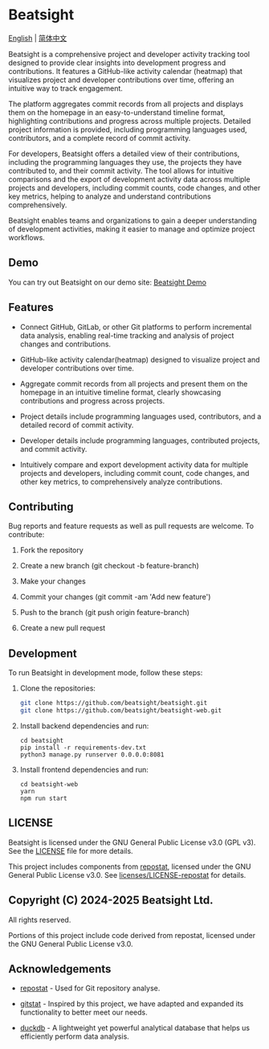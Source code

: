 # Beatsight

[English](README.md) | [简体中文](README.zh.md)

Beatsight is a comprehensive project and developer activity tracking tool designed to provide clear insights into development progress and contributions. It features a GitHub-like activity calendar (heatmap) that visualizes project and developer contributions over time, offering an intuitive way to track engagement.

The platform aggregates commit records from all projects and displays them on the homepage in an easy-to-understand timeline format, highlighting contributions and progress across multiple projects. Detailed project information is provided, including programming languages used, contributors, and a complete record of commit activity.

For developers, Beatsight offers a detailed view of their contributions, including the programming languages they use, the projects they have contributed to, and their commit activity. The tool allows for intuitive comparisons and the export of development activity data across multiple projects and developers, including commit counts, code changes, and other key metrics, helping to analyze and understand contributions comprehensively.

Beatsight enables teams and organizations to gain a deeper understanding of development activities, making it easier to manage and optimize project workflows.

## Demo

You can try out Beatsight on our demo site: [Beatsight Demo](https://demo.beatsight.com/accounts/demo/)


## Features

- Connect GitHub, GitLab, or other Git platforms to perform incremental data analysis, enabling real-time tracking and analysis of project changes and contributions.

- GitHub-like activity calendar(heatmap) designed to visualize project and developer contributions over time.

- Aggregate commit records from all projects and present them on the homepage in an intuitive timeline format, clearly showcasing contributions and progress across projects.

- Project details include programming languages used, contributors, and a detailed record of commit activity.

- Developer details include programming languages, contributed projects, and commit activity.

- Intuitively compare and export development activity data for multiple projects and developers, including commit count, code changes, and other key metrics, to comprehensively analyze contributions.

## Contributing

Bug reports and feature requests as well as pull requests are welcome. To contribute:

1. Fork the repository

2. Create a new branch (git checkout -b feature-branch)

3. Make your changes

4. Commit your changes (git commit -am 'Add new feature')

5. Push to the branch (git push origin feature-branch)

6. Create a new pull request


## Development

To run Beatsight in development mode, follow these steps:

1. Clone the repositories:

   ```bash
   git clone https://github.com/beatsight/beatsight.git
   git clone https://github.com/beatsight/beatsight-web.git
   ```

2. Install backend dependencies and run:

    ```
    cd beatsight
    pip install -r requirements-dev.txt
    python3 manage.py runserver 0.0.0.0:8081
    ```

3. Install frontend dependencies and run:

    ```
    cd beatsight-web
    yarn
    npm run start
    ```


## LICENSE

Beatsight is licensed under the GNU General Public License v3.0 (GPL v3). See the [LICENSE](LICENSE) file for more details.

This project includes components from [repostat](https://github.com/vifactor/repostat), licensed under the GNU General Public License v3.0. See [licenses/LICENSE-repostat](licenses/LICENSE-repostat) for details.

## Copyright (C) 2024-2025 Beatsight Ltd.

All rights reserved.

Portions of this project include code derived from repostat, licensed under the GNU General Public License v3.0.


## Acknowledgements

- [repostat](https://github.com/vifactor/repostat) - Used for Git repository analyse.

- [gitstat](https://github.com/hoxu/gitstats) - Inspired by this project, we have adapted and expanded its functionality to better meet our needs.

- [duckdb](https://duckdb.org/) - A lightweight yet powerful analytical database that helps us efficiently perform data analysis.
